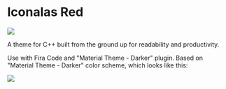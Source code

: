 # Iconalas Red
![](https://i.imgur.com/cH83ZlI.png)

A theme for C++ built from the ground up for readability and productivity.

Use with Fira Code and "Material Theme - Darker" plugin. Based on "Material Theme - Darker" color scheme, which looks like this:

![](https://i.imgur.com/gDdKyVp.png)
